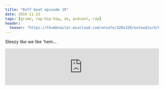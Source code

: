 ```yaml
---
title: "0xff beat episode 19"
date: 2016-11-23
tags: [grime, rap-hip-hop, uk, podcast, rap]
header:
  teaser: "https://thumbnailer.mixcloud.com/unsafe/320x320/extaudio/4/8/d/7/3e58-5642-416d-9256-ef0c11bf03a9"
---
```


Sleezy like we like 'hem...

<iframe width="100%" height="120" src="https://www.mixcloud.com/widget/iframe/?hide_cover=1&light=1&feed=%2F0xff-beat%2F0xff-beat-episode-19%2F" frameborder="0" ></iframe>
